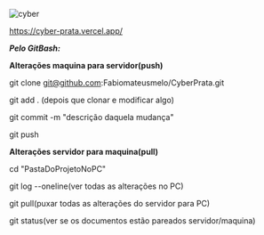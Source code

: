 ![cyber](https://user-images.githubusercontent.com/105231558/184431051-5a09599f-be7e-4be4-99b5-cda8fb39526d.png)

https://cyber-prata.vercel.app/

***Pelo GitBash:***

**Alterações maquina para servidor(push)**

git clone git@github.com:Fabiomateusmelo/CyberPrata.git

git add . (depois que clonar e modificar algo)

git commit -m "descrição daquela mudança"

git push

**Alterações servidor para maquina(pull)**

cd "PastaDoProjetoNoPC"

git log --oneline(ver todas as alterações no PC)

git pull(puxar todas as alterações do servidor para PC)

git status(ver se os documentos estão pareados servidor/maquina)
